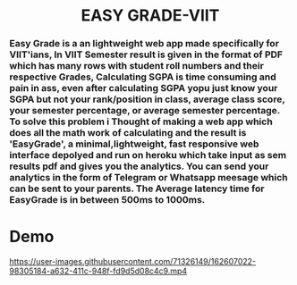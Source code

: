 <h1 align='center'>EASY GRADE-VIIT</h1>

### Easy Grade is a an lightweight web app made specifically for VIIT'ians, In VIIT Semester result is given in the format of PDF which has many rows with student roll numbers and their respective Grades, Calculating SGPA is time consuming and pain in ass, even after calculating SGPA yopu just know your SGPA but not your rank/position in class, average class score, your semester percentage, or average semester percentage. To solve this problem i Thought of making a web app which does all the math work of calculating and the result is 'EasyGrade', a minimal,lightweight, fast responsive web interface depolyed and run on heroku which take input as sem results pdf and gives you the analytics. You can send your analytics in the form of Telegram or Whatsapp meesage which can be sent to your parents. The Average latency time for EasyGrade is in between 500ms to 1000ms. 

# Demo
https://user-images.githubusercontent.com/71326149/162607022-98305184-a632-411c-948f-fd9d5d08c4c9.mp4

